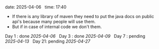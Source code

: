 date: 2025-04-06  
time: 17:40  

- If there is any library of maven they need to put the java docs on public api's because many people will use them.
- But if in case of internal code we don't them.

Day 1 : done *2025-04-06*  
Day 3 : done *2025-04-09*  
Day 7 : pending *2025-04-13*  
Day 21: pending *2025-04-27*
